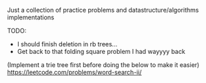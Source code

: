 Just a collection of practice problems and datastructure/algorithms implementations

TODO: 
- I should finish deletion in rb trees...
- Get back to that folding square problem I had wayyyy back

(Implement a trie tree first before doing the below to make it easier)
https://leetcode.com/problems/word-search-ii/
